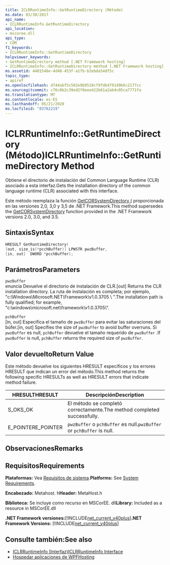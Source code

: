 ```yaml
---
title: ICLRRuntimeInfo::GetRuntimeDirectory (Método)
ms.date: 03/30/2017
api_name:
- ICLRRuntimeInfo.GetRuntimeDirectory
api_location:
- mscoree.dll
api_type:
- COM
f1_keywords:
- ICLRRuntimeInfo::GetRuntimeDirectory
helpviewer_keywords:
- GetRuntimeDirectory method [.NET Framework hosting]
- ICLRRuntimeInfo::GetRuntimeDirectory method [.NET Framework hosting]
ms.assetid: 4401546e-4d48-453f-a1fb-b2ebda54df5c
topic_type:
- apiref
ms.openlocfilehash: d744abf5c502e9b9510cf9fd6479149b6c2177cc
ms.sourcegitcommit: c76c8b2c39ed2f0eee422b61a2ab4c05ca7771fa
ms.translationtype: MT
ms.contentlocale: es-ES
ms.lasthandoff: 05/21/2020
ms.locfileid: "83762219"
---
```

# <a name="iclrruntimeinfogetruntimedirectory-method"></a><span data-ttu-id="12937-102">ICLRRuntimeInfo::GetRuntimeDirectory (Método)</span><span class="sxs-lookup"><span data-stu-id="12937-102">ICLRRuntimeInfo::GetRuntimeDirectory Method</span></span>
<span data-ttu-id="12937-103">Obtiene el directorio de instalación del Common Language Runtime (CLR) asociado a esta interfaz.</span><span class="sxs-lookup"><span data-stu-id="12937-103">Gets the installation directory of the common language runtime (CLR) associated with this interface.</span></span>  
  
 <span data-ttu-id="12937-104">Este método reemplaza la función [GetCORSystemDirectory (](getcorsystemdirectory-function.md) proporcionada en las versiones 2,0, 3,0 y 3,5 de .NET Framework.</span><span class="sxs-lookup"><span data-stu-id="12937-104">This method supersedes the [GetCORSystemDirectory](getcorsystemdirectory-function.md) function provided in the .NET Framework versions 2.0, 3.0, and 3.5.</span></span>  
  
## <a name="syntax"></a><span data-ttu-id="12937-105">Sintaxis</span><span class="sxs-lookup"><span data-stu-id="12937-105">Syntax</span></span>  
  
```cpp  
HRESULT GetRuntimeDirectory(  
[out, size_is(*pcchBuffer)] LPWSTR pwzBuffer,  
[in, out]  DWORD *pcchBuffer);  
```  
  
## <a name="parameters"></a><span data-ttu-id="12937-106">Parámetros</span><span class="sxs-lookup"><span data-stu-id="12937-106">Parameters</span></span>  
 `pwzBuffer`  
 <span data-ttu-id="12937-107">enuncia Devuelve el directorio de instalación de CLR.</span><span class="sxs-lookup"><span data-stu-id="12937-107">[out] Returns the CLR installation directory.</span></span> <span data-ttu-id="12937-108">La ruta de instalación es completa; por ejemplo, "c:\Windows\Microsoft.NET\Framework\v1.0.3705 \\ ".</span><span class="sxs-lookup"><span data-stu-id="12937-108">The installation path is fully qualified; for example, "c:\windows\microsoft.net\framework\v1.0.3705\\".</span></span>  
  
 `pchBuffer`  
 <span data-ttu-id="12937-109">[in, out] Especifica el tamaño de `pwzBuffer` para evitar las saturaciones del búfer.</span><span class="sxs-lookup"><span data-stu-id="12937-109">[in, out] Specifies the size of `pwzBuffer` to avoid buffer overruns.</span></span> <span data-ttu-id="12937-110">Si `pwzBuffer` es null, `pchBuffer` devuelve el tamaño requerido de `pwzBuffer` .</span><span class="sxs-lookup"><span data-stu-id="12937-110">If `pwzBuffer` is null, `pchBuffer` returns the required size of `pwzBuffer`.</span></span>  
  
## <a name="return-value"></a><span data-ttu-id="12937-111">Valor devuelto</span><span class="sxs-lookup"><span data-stu-id="12937-111">Return Value</span></span>  
 <span data-ttu-id="12937-112">Este método devuelve los siguientes HRESULT específicos y los errores HRESULT que indican un error del método.</span><span class="sxs-lookup"><span data-stu-id="12937-112">This method returns the following specific HRESULTs as well as HRESULT errors that indicate method failure.</span></span>  
  
|<span data-ttu-id="12937-113">HRESULT</span><span class="sxs-lookup"><span data-stu-id="12937-113">HRESULT</span></span>|<span data-ttu-id="12937-114">Descripción</span><span class="sxs-lookup"><span data-stu-id="12937-114">Description</span></span>|  
|-------------|-----------------|  
|<span data-ttu-id="12937-115">S_OK</span><span class="sxs-lookup"><span data-stu-id="12937-115">S_OK</span></span>|<span data-ttu-id="12937-116">El método se completó correctamente.</span><span class="sxs-lookup"><span data-stu-id="12937-116">The method completed successfully.</span></span>|  
|<span data-ttu-id="12937-117">E_POINTER</span><span class="sxs-lookup"><span data-stu-id="12937-117">E_POINTER</span></span>|<span data-ttu-id="12937-118">`pwzBuffer` o `pchBuffer` es null.</span><span class="sxs-lookup"><span data-stu-id="12937-118">`pwzBuffer` or `pchBuffer` is null.</span></span>|  
  
## <a name="remarks"></a><span data-ttu-id="12937-119">Observaciones</span><span class="sxs-lookup"><span data-stu-id="12937-119">Remarks</span></span>  
  
## <a name="requirements"></a><span data-ttu-id="12937-120">Requisitos</span><span class="sxs-lookup"><span data-stu-id="12937-120">Requirements</span></span>  
 <span data-ttu-id="12937-121">**Plataformas:** Vea [Requisitos de sistema](../../get-started/system-requirements.md).</span><span class="sxs-lookup"><span data-stu-id="12937-121">**Platforms:** See [System Requirements](../../get-started/system-requirements.md).</span></span>  
  
 <span data-ttu-id="12937-122">**Encabezado:** Metahost. h</span><span class="sxs-lookup"><span data-stu-id="12937-122">**Header:** MetaHost.h</span></span>  
  
 <span data-ttu-id="12937-123">**Biblioteca:** Se incluye como recurso en MSCorEE. dll</span><span class="sxs-lookup"><span data-stu-id="12937-123">**Library:** Included as a resource in MSCorEE.dll</span></span>  
  
 <span data-ttu-id="12937-124">**.NET Framework versiones:**[!INCLUDE[net_current_v40plus](../../../../includes/net-current-v40plus-md.md)]</span><span class="sxs-lookup"><span data-stu-id="12937-124">**.NET Framework Versions:** [!INCLUDE[net_current_v40plus](../../../../includes/net-current-v40plus-md.md)]</span></span>  
  
## <a name="see-also"></a><span data-ttu-id="12937-125">Consulte también:</span><span class="sxs-lookup"><span data-stu-id="12937-125">See also</span></span>

- [<span data-ttu-id="12937-126">ICLRRuntimeInfo (Interfaz)</span><span class="sxs-lookup"><span data-stu-id="12937-126">ICLRRuntimeInfo Interface</span></span>](iclrruntimeinfo-interface.md)
- [<span data-ttu-id="12937-127">Hospedar aplicaciones de WPF</span><span class="sxs-lookup"><span data-stu-id="12937-127">Hosting</span></span>](index.md)
